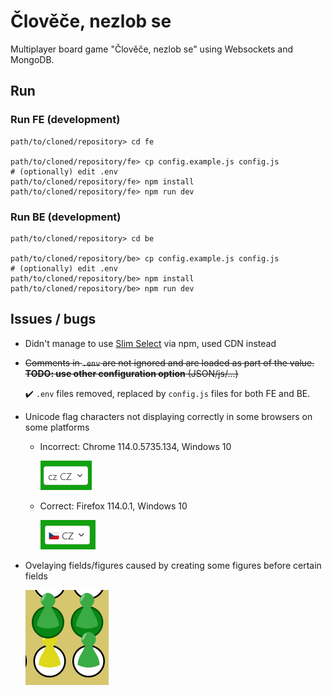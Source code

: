 # Člověče, nezlob se

Multiplayer board game "Člověče, nezlob se" using Websockets and MongoDB.

## Run
### Run FE (development)
```
path/to/cloned/repository> cd fe

path/to/cloned/repository/fe> cp config.example.js config.js
# (optionally) edit .env
path/to/cloned/repository/fe> npm install
path/to/cloned/repository/fe> npm run dev
```

### Run BE (development)
```
path/to/cloned/repository> cd be

path/to/cloned/repository/be> cp config.example.js config.js
# (optionally) edit .env
path/to/cloned/repository/be> npm install
path/to/cloned/repository/be> npm run dev
```

## Issues / bugs

- Didn't manage to use [Slim Select](https://slimselectjs.com/) via npm, used CDN instead
- ~~Comments in `.env` are not ignored and are loaded as part of the value. **TODO: use other configuration option** (JSON/js/...)~~

    :heavy_check_mark: `.env` files removed, replaced by `config.js` files for both FE and BE.
- Unicode flag characters not displaying correctly in some browsers on some platforms

  - Incorrect: Chrome 114.0.5735.134, Windows 10

    ![Incorrect](/docs/icons_chrome.PNG)

  - Correct: Firefox 114.0.1, Windows 10
  
    ![Correct](/docs/icons_firefox.PNG)
- Ovelaying fields/figures caused by creating some figures before certain fields

    ![Wrong layers](/docs/layers_bug.PNG)
